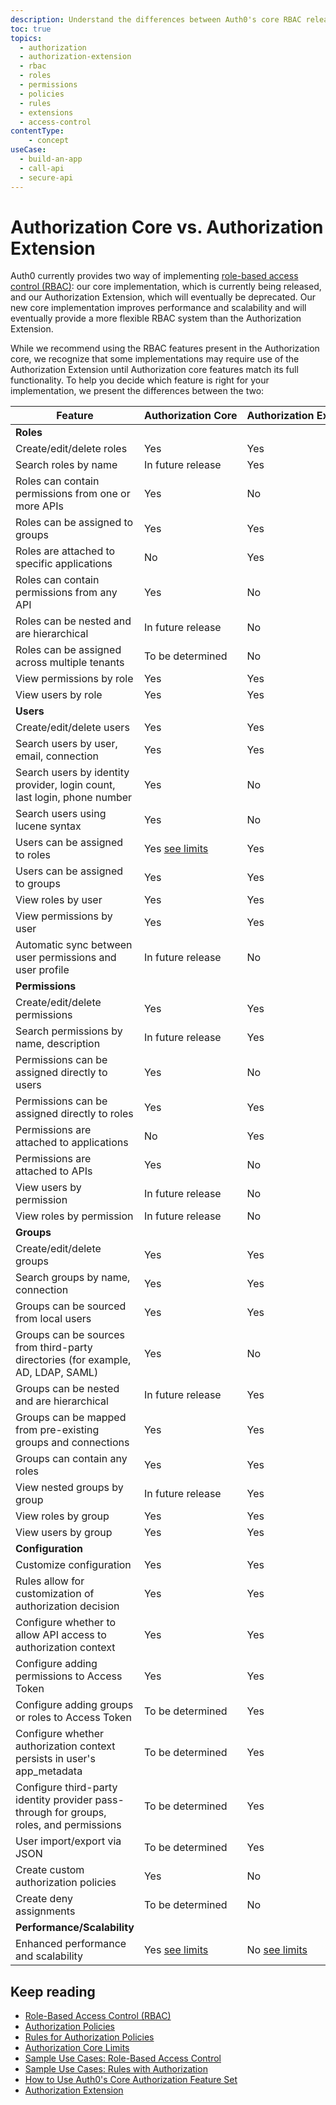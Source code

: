 ```yaml
---
description: Understand the differences between Auth0's core RBAC release and the Authorization Extension.
toc: true
topics:
  - authorization
  - authorization-extension
  - rbac
  - roles
  - permissions
  - policies
  - rules
  - extensions
  - access-control
contentType: 
    - concept
useCase:
  - build-an-app
  - call-api
  - secure-api
---
```

# Authorization Core vs. Authorization Extension

Auth0 currently provides two way of implementing [role-based access control (RBAC)](/authorization/concepts/rbac): our core implementation, which is currently being released, and our Authorization Extension, which will eventually be deprecated. Our new core implementation improves performance and scalability and will eventually provide a more flexible RBAC system than the Authorization Extension.

While we recommend using the RBAC features present in the Authorization core, we recognize that some implementations may require use of the Authorization Extension until Authorization core features match its full functionality. To help you decide which feature is right for your implementation, we present the differences between the two:

| Feature | Authorization&nbsp;Core | Authorization&nbsp;Extension |
|---------|-------------------------|------------------------------|
| **Roles** |
| Create/edit/delete roles | Yes | Yes |
| Search roles by name | In future release | Yes |
| Roles can contain permissions from one or more APIs | Yes | No |
| Roles can be assigned to groups | Yes | Yes |
| Roles are attached to specific applications | No | Yes |
| Roles can contain permissions from any API | Yes | No |
| Roles can be nested and are hierarchical | In future release | No |
| Roles can be assigned across multiple tenants | To be determined | No |
| View permissions by role | Yes | Yes |
| View users by role | Yes | Yes |
| **Users** |
| Create/edit/delete users | Yes | Yes |
| Search users by user, email, connection | Yes | Yes |
| Search users by identity provider, login count, last login, phone number | Yes | No |
| Search users using lucene syntax | Yes | No |
| Users can be assigned to roles | Yes&nbsp;[see&nbsp;limits](/authorization/concepts/authz-limits) | Yes |
| Users can be assigned to groups | Yes | Yes |
| View roles by user | Yes | Yes |
| View permissions by user | Yes | Yes |
| Automatic sync between user permissions and user profile | In future release | No |
| **Permissions** |
| Create/edit/delete permissions | Yes | Yes |
| Search permissions by name, description | In future release | Yes |
| Permissions can be assigned directly to users | Yes | No |
| Permissions can be assigned directly to roles | Yes | Yes |
| Permissions are attached to applications | No | Yes |
| Permissions are attached to APIs | Yes | No |
| View users by permission | In future release | No |
| View roles by permission | In future release | No |
| **Groups** |
| Create/edit/delete groups | Yes | Yes |
| Search groups by name, connection | Yes | Yes |
| Groups can be sourced from local users | Yes | Yes |
| Groups can be sources from third-party directories (for example, AD, LDAP, SAML) | Yes | No |
| Groups can be nested and are hierarchical | In future release | Yes |
| Groups can be mapped from pre-existing groups and connections | Yes | Yes |
| Groups can contain any roles | Yes | Yes |
| View nested groups by group | In future release | Yes |
| View roles by group | Yes | Yes |
| View users by group | Yes | Yes |
| **Configuration** |
| Customize configuration | Yes | Yes |
| Rules allow for customization of authorization decision | Yes | Yes |
| Configure whether to allow API access to authorization context | Yes | Yes |
| Configure adding permissions to Access Token | Yes | Yes |
| Configure adding groups or roles to Access Token | To be determined | Yes |
| Configure whether authorization context persists in user's app_metadata | To be determined | Yes |
| Configure third-party identity provider pass-through for groups, roles, and permissions | To be determined | Yes |
| User import/export via JSON | To be determined | Yes |
| Create custom authorization policies | Yes | No |
| Create deny assignments | To be determined | No |
| **Performance/Scalability** |
| Enhanced performance and scalability | Yes&nbsp;[see&nbsp;limits](/authorization/concepts/authz-limits) | No [see&nbsp;limits](/extensions/authorization-extension/v2/limits) |

## Keep reading

- [Role-Based Access Control (RBAC)](/authorization/concepts/rbac)
- [Authorization Policies](/authorization/concepts/policies)
- [Rules for Authorization Policies](/authorization/concepts/authz-rules)
- [Authorization Core Limits](/authorization/concepts/authz-limits)
- [Sample Use Cases: Role-Based Access Control](/authorization/concepts/sample-use-cases-rbac)
- [Sample Use Cases: Rules with Authorization](/authorization/concepts/sample-use-cases-rules)
- [How to Use Auth0's Core Authorization Feature Set](/authorization/guides/how-to)
- [Authorization Extension](/extensions/authorization-extension)